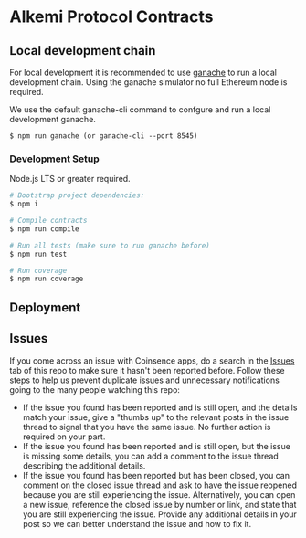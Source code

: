 # Alkemi Protocol Contracts

## Local development chain

For local development it is recommended to use 
[ganache](http://truffleframework.com/ganache/) to run a local development 
chain. Using the ganache simulator no full Ethereum node is required.

We use the default ganache-cli command to confgure and run a local 
development ganache.

    $ npm run ganache (or ganache-cli --port 8545)

### Development Setup

Node.js LTS or greater required.

```bash
# Bootstrap project dependencies:
$ npm i

# Compile contracts
$ npm run compile

# Run all tests (make sure to run ganache before)
$ npm run test

# Run coverage
$ npm run coverage
```

## Deployment

## Issues

If you come across an issue with Coinsence apps, do a search in the [Issues](https://bitbucket.org/project-alkemi/alkemi-protocol-contracts/issues) tab of this repo to make sure it hasn't been reported before. Follow these steps to help us prevent duplicate issues and unnecessary notifications going to the many people watching this repo:

- If the issue you found has been reported and is still open, and the details match your issue, give a "thumbs up" to the relevant posts in the issue thread to signal that you have the same issue. No further action is required on your part.
- If the issue you found has been reported and is still open, but the issue is missing some details, you can add a comment to the issue thread describing the additional details.
- If the issue you found has been reported but has been closed, you can comment on the closed issue thread and ask to have the issue reopened because you are still experiencing the issue. Alternatively, you can open a new issue, reference the closed issue by number or link, and state that you are still experiencing the issue. Provide any additional details in your post so we can better understand the issue and how to fix it.

